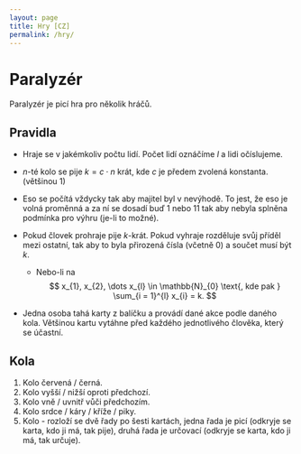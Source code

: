 ```yaml
---
layout: page
title: Hry [CZ]
permalink: /hry/
---
```


# Paralyzér

Paralyzér je picí hra pro několik hráčů.

## Pravidla

- Hraje se v jakémkoliv počtu lidí. Počet lidí oznáčíme $l$ a lidi očíslujeme.
- $n$-té kolo se pije $k = c \cdot n$ krát, kde $c$ je předem zvolená konstanta. (většinou 1)
- Eso se počítá vždycky tak aby majitel byl v nevýhodě. To jest, že eso je volná proměnná a za ní se dosadí buď 1 nebo 11 tak aby nebyla splněna podmínka pro výhru (je-li to možné).
- Pokud človek prohraje pije $k$-krát. Pokud vyhraje rozděluje svůj příděl mezi ostatní, tak aby to byla přirozená čísla (včetně 0) a součet musí být $k$.
	- Nebo-li na
$$
x_{1}, x_{2}, \dots x_{l} \in \mathbb{N}_{0} \text{, kde pak } \sum_{i = 1}^{l} x_{i} = k.
$$

- Jedna osoba tahá karty z balíčku a provádí dané akce podle daného kola. Většinou kartu vytáhne před každého jednotlivého člověka, který se účastní.

## Kola

1. Kolo červená / černá.
2. Kolo vyšší / nižší oproti předchozí.
3. Kolo vně / uvnitř vůči předchozím.
4. Kolo srdce / káry / kříže / piky.
5. Kolo - rozloží se dvě řady po šesti kartách, jedna řada je picí (odkryje se karta, kdo ji má, tak pije), druhá řada je určovací (odkryje se karta, kdo ji má, tak určuje).
